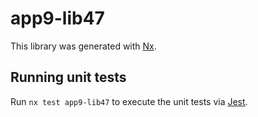 # app9-lib47

This library was generated with [Nx](https://nx.dev).

## Running unit tests

Run `nx test app9-lib47` to execute the unit tests via [Jest](https://jestjs.io).
